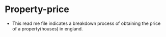  # Property-price
 * This read me file indicates a breakdown process of obtaining the price of a property(houses) in england.
